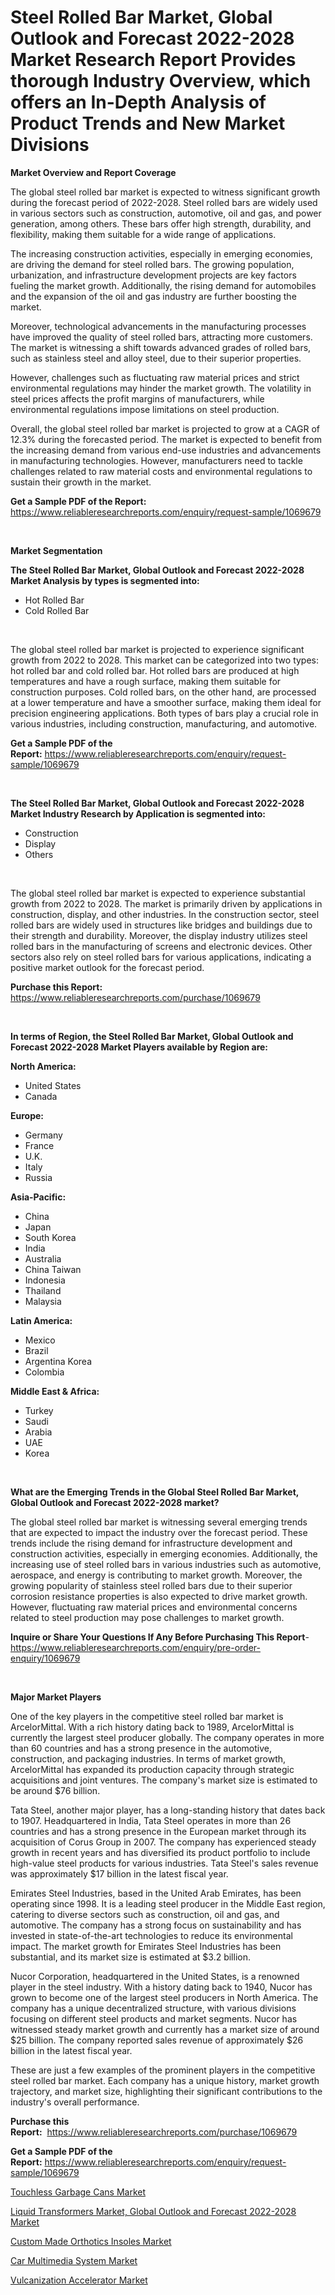 <p><h1>Steel Rolled Bar Market, Global Outlook and Forecast 2022-2028 Market Research Report Provides thorough Industry Overview, which offers an In-Depth Analysis of Product Trends and New Market Divisions</h1></p><p><strong>Market Overview and Report Coverage</strong></p>
<p><p>The global steel rolled bar market is expected to witness significant growth during the forecast period of 2022-2028. Steel rolled bars are widely used in various sectors such as construction, automotive, oil and gas, and power generation, among others. These bars offer high strength, durability, and flexibility, making them suitable for a wide range of applications.</p><p>The increasing construction activities, especially in emerging economies, are driving the demand for steel rolled bars. The growing population, urbanization, and infrastructure development projects are key factors fueling the market growth. Additionally, the rising demand for automobiles and the expansion of the oil and gas industry are further boosting the market.</p><p>Moreover, technological advancements in the manufacturing processes have improved the quality of steel rolled bars, attracting more customers. The market is witnessing a shift towards advanced grades of rolled bars, such as stainless steel and alloy steel, due to their superior properties.</p><p>However, challenges such as fluctuating raw material prices and strict environmental regulations may hinder the market growth. The volatility in steel prices affects the profit margins of manufacturers, while environmental regulations impose limitations on steel production.</p><p>Overall, the global steel rolled bar market is projected to grow at a CAGR of 12.3% during the forecasted period. The market is expected to benefit from the increasing demand from various end-use industries and advancements in manufacturing technologies. However, manufacturers need to tackle challenges related to raw material costs and environmental regulations to sustain their growth in the market.</p></p>
<p><strong>Get a Sample PDF of the Report:</strong> <a href="https://www.reliableresearchreports.com/enquiry/request-sample/1069679">https://www.reliableresearchreports.com/enquiry/request-sample/1069679</a></p>
<p>&nbsp;</p>
<p><strong>Market Segmentation</strong></p>
<p><strong>The Steel Rolled Bar Market, Global Outlook and Forecast 2022-2028 Market Analysis by types is segmented into:</strong></p>
<p><ul><li>Hot Rolled Bar</li><li>Cold Rolled Bar</li></ul></p>
<p>&nbsp;</p>
<p><p>The global steel rolled bar market is projected to experience significant growth from 2022 to 2028. This market can be categorized into two types: hot rolled bar and cold rolled bar. Hot rolled bars are produced at high temperatures and have a rough surface, making them suitable for construction purposes. Cold rolled bars, on the other hand, are processed at a lower temperature and have a smoother surface, making them ideal for precision engineering applications. Both types of bars play a crucial role in various industries, including construction, manufacturing, and automotive.</p></p>
<p><strong>Get a Sample PDF of the Report:</strong>&nbsp;<a href="https://www.reliableresearchreports.com/enquiry/request-sample/1069679">https://www.reliableresearchreports.com/enquiry/request-sample/1069679</a></p>
<p>&nbsp;</p>
<p><strong>The Steel Rolled Bar Market, Global Outlook and Forecast 2022-2028 Market Industry Research by Application is segmented into:</strong></p>
<p><ul><li>Construction</li><li>Display</li><li>Others</li></ul></p>
<p>&nbsp;</p>
<p><p>The global steel rolled bar market is expected to experience substantial growth from 2022 to 2028. The market is primarily driven by applications in construction, display, and other industries. In the construction sector, steel rolled bars are widely used in structures like bridges and buildings due to their strength and durability. Moreover, the display industry utilizes steel rolled bars in the manufacturing of screens and electronic devices. Other sectors also rely on steel rolled bars for various applications, indicating a positive market outlook for the forecast period.</p></p>
<p><strong>Purchase this Report:</strong>&nbsp; <a href="https://www.reliableresearchreports.com/purchase/1069679">https://www.reliableresearchreports.com/purchase/1069679</a></p>
<p>&nbsp;</p>
<p><strong>In terms of Region, the Steel Rolled Bar Market, Global Outlook and Forecast 2022-2028 Market Players available by Region are:</strong></p>
<p>
    <p> <strong> North America: </strong>
        <ul>
            <li>United States</li>
            <li>Canada</li>
        </ul>
        </p> 
    <p> <strong> Europe: </strong>
        <ul>
            <li>Germany</li>
            <li>France</li>
            <li>U.K.</li>
            <li>Italy</li>
            <li>Russia</li>
        </ul>
        </p> 
    <p> <strong> Asia-Pacific: </strong>
        <ul>
            <li>China</li>
            <li>Japan</li>
            <li>South Korea</li>
            <li>India</li>
            <li>Australia</li>
            <li>China Taiwan</li>
            <li>Indonesia</li>
            <li>Thailand</li>
            <li>Malaysia</li>
        </ul>
        </p> 
    <p> <strong> Latin America: </strong>
        <ul>
            <li>Mexico</li>
            <li>Brazil</li>
            <li>Argentina Korea</li>
            <li>Colombia</li>
        </ul>
        </p> 
    <p> <strong> Middle East & Africa: </strong>
        <ul>
            <li>Turkey</li>
            <li>Saudi</li>
            <li>Arabia</li>
            <li>UAE</li>
            <li>Korea</li>
        </ul>
    </p>
    </p>
<p>&nbsp;</p>
<p><strong>What are the Emerging Trends in the Global Steel Rolled Bar Market, Global Outlook and Forecast 2022-2028 market?</strong></p>
<p><p>The global steel rolled bar market is witnessing several emerging trends that are expected to impact the industry over the forecast period. These trends include the rising demand for infrastructure development and construction activities, especially in emerging economies. Additionally, the increasing use of steel rolled bars in various industries such as automotive, aerospace, and energy is contributing to market growth. Moreover, the growing popularity of stainless steel rolled bars due to their superior corrosion resistance properties is also expected to drive market growth. However, fluctuating raw material prices and environmental concerns related to steel production may pose challenges to market growth.</p></p>
<p><strong>Inquire or Share Your Questions If Any Before Purchasing This Report</strong>- <a href="https://www.reliableresearchreports.com/enquiry/pre-order-enquiry/1069679">https://www.reliableresearchreports.com/enquiry/pre-order-enquiry/1069679</a></p>
<p>&nbsp;</p>
<p><strong>Major Market Players</strong></p>
<p><p>One of the key players in the competitive steel rolled bar market is ArcelorMittal. With a rich history dating back to 1989, ArcelorMittal is currently the largest steel producer globally. The company operates in more than 60 countries and has a strong presence in the automotive, construction, and packaging industries. In terms of market growth, ArcelorMittal has expanded its production capacity through strategic acquisitions and joint ventures. The company's market size is estimated to be around $76 billion.</p><p>Tata Steel, another major player, has a long-standing history that dates back to 1907. Headquartered in India, Tata Steel operates in more than 26 countries and has a strong presence in the European market through its acquisition of Corus Group in 2007. The company has experienced steady growth in recent years and has diversified its product portfolio to include high-value steel products for various industries. Tata Steel's sales revenue was approximately $17 billion in the latest fiscal year.</p><p>Emirates Steel Industries, based in the United Arab Emirates, has been operating since 1998. It is a leading steel producer in the Middle East region, catering to diverse sectors such as construction, oil and gas, and automotive. The company has a strong focus on sustainability and has invested in state-of-the-art technologies to reduce its environmental impact. The market growth for Emirates Steel Industries has been substantial, and its market size is estimated at $3.2 billion.</p><p>Nucor Corporation, headquartered in the United States, is a renowned player in the steel industry. With a history dating back to 1940, Nucor has grown to become one of the largest steel producers in North America. The company has a unique decentralized structure, with various divisions focusing on different steel products and market segments. Nucor has witnessed steady market growth and currently has a market size of around $25 billion. The company reported sales revenue of approximately $26 billion in the latest fiscal year.</p><p>These are just a few examples of the prominent players in the competitive steel rolled bar market. Each company has a unique history, market growth trajectory, and market size, highlighting their significant contributions to the industry's overall performance.</p></p>
<p><strong>Purchase this Report:</strong>&nbsp;&nbsp;<a href="https://www.reliableresearchreports.com/purchase/1069679">https://www.reliableresearchreports.com/purchase/1069679</a></p>
<p></p>
<p><strong>Get a Sample PDF of the Report:</strong>&nbsp;<a href="https://www.reliableresearchreports.com/enquiry/request-sample/1069679">https://www.reliableresearchreports.com/enquiry/request-sample/1069679</a></p>
<p><p><a href="https://www.linkedin.com/pulse/touchless-garbage-cans-market-challenges-opportunities-4vmle/">Touchless Garbage Cans Market</a></p><p><a href="https://github.com/GroverBarry/Market-Research-Report-List-1/blob/main/liquid-transformers-market-global-outlook-and-forecast-2022-2028-market.md">Liquid Transformers Market, Global Outlook and Forecast 2022-2028 Market</a></p><p><a href="https://www.linkedin.com/pulse/decoding-custom-made-orthotics-insoles-market-deep-dive-latest-x3iie/">Custom Made Orthotics Insoles Market</a></p><p><a href="https://medium.com/@react.shoe.mask/car-multimedia-system-market-size-growth-forecast-2023-2030-a9e28527dee9">Car Multimedia System Market</a></p><p><a href="https://medium.com/@norvalolson/vulcanization-accelerator-market-size-growth-forecast-2023-2030-4a3d20d670fc">Vulcanization Accelerator Market</a></p></p>